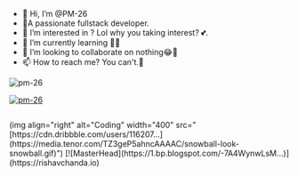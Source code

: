 - 👋 Hi, I’m @PM-26
- 🙈A passionate fullstack developer.
- 👀 I’m interested in ? Lol why you taking interest? 💕.
- 🌱 I’m currently learning 🙌😂
- 💞️ I’m looking to collaborate on nothing😂🤣
- 📫 How to reach me? You can't.🤣
<p align="left"> <img src="https://komarev.com/ghpvc/?username=pm-26&label=Profile%20views&color=0e75b6&style=flat" alt="pm-26" /> </p>

<p align="left"> <a href="https://github.com/ryo-ma/github-profile-trophy"><img src="https://github-profile-trophy.vercel.app/?username=pm-26" alt="pm-26" /></a> </p>
<p align="left"> <a href="https://twitter.com/" target="blank"><img src="https://img.shields.io/twitter/follow/?logo=twitter&style=for-the-badge" alt="" /></a> </p>
<!-- add Right Gif Image -->
(img align="right" alt="Coding" width="400" src="[https://cdn.dribbble.com/users/116207...](https://media.tenor.com/TZ3geP5ahncAAAAC/snowball-look-snowball.gif)")
[![MasterHead](https://1.bp.blogspot.com/-7A4WynwLsM...)](https://rishavchanda.io)

<!---
PM-26/PM-26 is a ✨ special ✨ repository because its `README.md` (this file) appears on your GitHub profile.
You can click the Preview link to take a look at your changes.
--->
